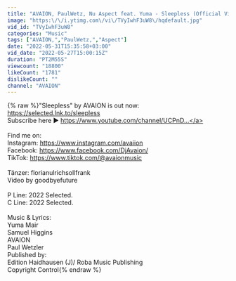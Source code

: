 ```yaml
---
title: "AVAION, PaulWetz, Nu Aspect feat. Yuma - Sleepless (Official Video)"
image: "https:\/\/i.ytimg.com\/vi\/TVyIwhF3uW8\/hqdefault.jpg"
vid_id: "TVyIwhF3uW8"
categories: "Music"
tags: ["AVAION,","PaulWetz,","Aspect"]
date: "2022-05-31T15:35:58+03:00"
vid_date: "2022-05-27T15:00:15Z"
duration: "PT2M55S"
viewcount: "18800"
likeCount: "1781"
dislikeCount: ""
channel: "AVAION"
---
```

{% raw %}&quot;Sleepless&quot; by AVAION is out now: <a rel="nofollow" target="blank" href="https://selected.lnk.to/sleepless">https://selected.lnk.to/sleepless</a><br />Subscribe here ▶ <a rel="nofollow" target="blank" href="https://www.youtube.com/channel/UCPnD...">https://www.youtube.com/channel/UCPnD...</a><br /><br />Find me on: <br />Instagram: <a rel="nofollow" target="blank" href="https://www.instagram.com/avaiion">https://www.instagram.com/avaiion</a><br />Facebook: <a rel="nofollow" target="blank" href="https://www.facebook.com/DjAvaion/">https://www.facebook.com/DjAvaion/</a> <br />TikTok: <a rel="nofollow" target="blank" href="https://www.tiktok.com/@avaionmusic">https://www.tiktok.com/@avaionmusic</a> <br /><br />Tänzer: florianulrichsollfrank<br />Video by goodbyefuture<br /><br />P Line: 2022 Selected.<br />C Line: 2022 Selected.<br /><br />Music &amp; Lyrics: <br />Yuma Mair<br />Samuel Higgins<br />AVAION<br />Paul Wetzler<br />Published by: <br />Edition Haidhausen (J)/ Roba Music Publishing<br />Copyright Control{% endraw %}
